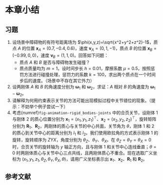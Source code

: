 # 本章小结

## 习题

1. 设场景中障碍物的有符号距离场为 $\phi(x,y,z)=\sqrt{x^2+y^2+z^2}-1$，质点 $A$ 的位置 $\boldsymbol x_A=(0.7,-0.4,0.6)$，速度 $\boldsymbol v_A=(0,1,-1)$，质点 $B$ 的位置 $\boldsymbol x_B=(-0.99,0,0)$，速度 $\boldsymbol v_B=(1,1,0)$。回答如下问题：
   - 质点 $A$ 和 $B$ 是否与障碍物发生碰撞？
   - 质点质量均为 $m=1$，设时间步长 $h=0.01$，摩擦系数 $\mu=0.5$，按照惩罚方法进行碰撞处理，惩罚力的系数 $k=100$，求出两个质点在一个时间步后的速度。（场景中不存在其它外力）
2. 设两刚体 $A$ 和 $B$ 的角速度分别为 $\boldsymbol\omega_1$ 和 $\boldsymbol\omega_2$，求证：$A$ 相对 $B$ 的角速度为 $\boldsymbol\omega_1-\boldsymbol\omega_2$。
3. 请解释为何用约束表示关节的方法可能出现模拟过程中关节错位的现象。（提示：不妨举个例子尝试一下）
4. 考虑{numref}`fig-animation-rigid_bodies-joints` 中的合页关节，设刚体 $1$ 与刚体 $2$ 的质心位置分别为 $\boldsymbol x_1=(x_1,y_1,z_1)^\top$、$\boldsymbol x_2=(x_2,y_2,z_2)^\top$，旋转矩阵分别为 $\boldsymbol R_1$、$\boldsymbol R_2$，两刚体的质心与关节的中心共面，关节角为 $\theta$，刚体 $1$ 和 $2$ 的质心到关节中心的距离分别为 $l_1$ 和 $l_2$。我们使用欧拉角的方式表示刚体 $1$ 的旋转，旋转顺序为 $ZYX$，角度分别为 $\theta_Z$、$\theta_Y$、$\theta_X$。在 $\theta_Z=\theta_Y=\theta_X=0$ 时，合页关节的旋转轴为 $y$ 轴正方向，且与刚体 $1$ 和关节中心连线垂直；$\theta=0$ 时两刚体质心与关节中心三点共线，且两刚体质心不重合。现在选取广义坐标为 $(x_1,y_1,z_1,\theta_Z,\theta_Y,\theta_X,\theta)$，请用广义坐标表示出 $\boldsymbol x_1$、$\boldsymbol x_2$、$\boldsymbol R_1$ 和 $\boldsymbol R_2$。

## 参考文献

```{bibliography} ref.bib
```